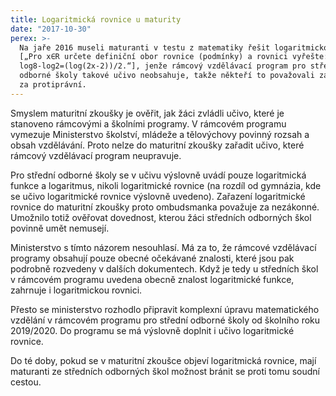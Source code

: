 ```yaml
---
title: Logaritmická rovnice u maturity
date: "2017-10-30"
perex: >-
  Na jaře 2016 museli maturanti v testu z matematiky řešit logaritmickou rovnici
  [„Pro x∈R určete definiční obor rovnice (podmínky) a rovnici vyřešte:
  log8-log2=(log⁡(2x-2))/2.“], jenže rámcový vzdělávací program pro střední
  odborné školy takové učivo neobsahuje, takže někteří to považovali za nefér a
  za protiprávní.
---
```




Smyslem maturitní zkoušky je ověřit, jak žáci zvládli učivo, které je stanoveno rámcovými a školními programy. V rámcovém programu vymezuje Ministerstvo školství, mládeže a tělovýchovy povinný rozsah a obsah vzdělávání. Proto nelze do maturitní zkoušky zařadit učivo, které rámcový vzdělávací program neupravuje.



Pro střední odborné školy se v učivu výslovně uvádí pouze logaritmická funkce a logaritmus, nikoli logaritmické rovnice (na rozdíl od gymnázia, kde se učivo logaritmické rovnice výslovně uvedeno). Zařazení logaritmické rovnice do maturitní zkoušky proto ombudsmanka považuje za nezákonné. Umožnilo totiž ověřovat dovednost, kterou žáci středních odborných škol povinně umět nemusejí.



Ministerstvo s tímto názorem nesouhlasí. Má za to, že rámcové vzdělávací programy obsahují pouze obecné očekávané znalosti, které jsou pak podrobně rozvedeny v dalších dokumentech. Když je tedy u středních škol v rámcovém programu uvedena obecně znalost logaritmické funkce, zahrnuje i logaritmickou rovnici. 



Přesto se ministerstvo rozhodlo připravit komplexní úpravu matematického vzdělání v rámcovém programu pro střední odborné školy od školního roku 2019/2020. Do programu se má výslovně doplnit i učivo logaritmické rovnice. 



Do té doby, pokud se v maturitní zkoušce objeví logaritmická rovnice, mají maturanti ze středních odborných škol možnost bránit se proti tomu soudní cestou.


